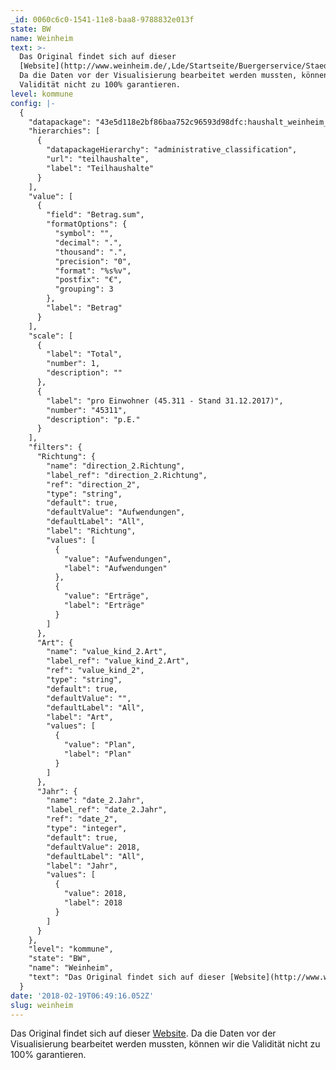```yaml
---
_id: 0060c6c0-1541-11e8-baa8-9788832e013f
state: BW
name: Weinheim
text: >-
  Das Original findet sich auf dieser
  [Website](http://www.weinheim.de/,Lde/Startseite/Buergerservice/Staedtische+Finanzen+_+Haushalt.html).
  Da die Daten vor der Visualisierung bearbeitet werden mussten, können wir die
  Validität nicht zu 100% garantieren.
level: kommune
config: |-
  {
    "datapackage": "43e5d118e2bf86baa752c96593d98dfc:haushalt_weinheim_2018",
    "hierarchies": [
      {
        "datapackageHierarchy": "administrative_classification",
        "url": "teilhaushalte",
        "label": "Teilhaushalte"
      }
    ],
    "value": [
      {
        "field": "Betrag.sum",
        "formatOptions": {
          "symbol": "",
          "decimal": ".",
          "thousand": ".",
          "precision": "0",
          "format": "%s%v",
          "postfix": "€",
          "grouping": 3
        },
        "label": "Betrag"
      }
    ],
    "scale": [
      {
        "label": "Total",
        "number": 1,
        "description": ""
      },
      {
        "label": "pro Einwohner (45.311 - Stand 31.12.2017)",
        "number": "45311",
        "description": "p.E."
      }
    ],
    "filters": {
      "Richtung": {
        "name": "direction_2.Richtung",
        "label_ref": "direction_2.Richtung",
        "ref": "direction_2",
        "type": "string",
        "default": true,
        "defaultValue": "Aufwendungen",
        "defaultLabel": "All",
        "label": "Richtung",
        "values": [
          {
            "value": "Aufwendungen",
            "label": "Aufwendungen"
          },
          {
            "value": "Erträge",
            "label": "Erträge"
          }
        ]
      },
      "Art": {
        "name": "value_kind_2.Art",
        "label_ref": "value_kind_2.Art",
        "ref": "value_kind_2",
        "type": "string",
        "default": true,
        "defaultValue": "",
        "defaultLabel": "All",
        "label": "Art",
        "values": [
          {
            "value": "Plan",
            "label": "Plan"
          }
        ]
      },
      "Jahr": {
        "name": "date_2.Jahr",
        "label_ref": "date_2.Jahr",
        "ref": "date_2",
        "type": "integer",
        "default": true,
        "defaultValue": 2018,
        "defaultLabel": "All",
        "label": "Jahr",
        "values": [
          {
            "value": 2018,
            "label": 2018
          }
        ]
      }
    },
    "level": "kommune",
    "state": "BW",
    "name": "Weinheim",
    "text": "Das Original findet sich auf dieser [Website](http://www.weinheim.de/,Lde/Startseite/Buergerservice/Staedtische+Finanzen+_+Haushalt.html). Da die Daten vor der Visualisierung bearbeitet werden mussten, können wir die Validität nicht zu 100% garantieren."
  }
date: '2018-02-19T06:49:16.052Z'
slug: weinheim
---
```

  Das Original findet sich auf dieser
  [Website](http://www.weinheim.de/,Lde/Startseite/Buergerservice/Staedtische+Finanzen+_+Haushalt.html).
  Da die Daten vor der Visualisierung bearbeitet werden mussten, können wir die
  Validität nicht zu 100% garantieren.
